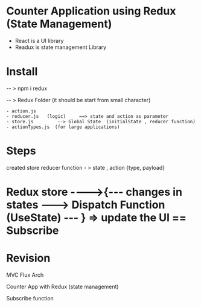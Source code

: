 # Counter Application using Redux (State Management)

- React is a UI library
- Readux is state management Library

# Install

-- > npm i redux

-- > Redux Folder
(it should be start from small character)

    - action.js
    - reducer.js   (logic)     ==> state and action as parameter
    - store.js         --> Global State  (initialState , reducer function)
    - actionTypes.js  (for large applications)

# Steps

created store
reducer function - > state , action {type, payload}

# Redux store ---->{--- changes in states ---> Dispatch Function (UseState) --- } => update the UI == Subscribe

# Revision

MVC
Flux Arch

Counter App with Redux (state management)

Subscribe function

